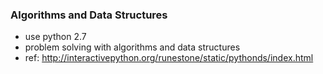 ### Algorithms and Data Structures
- use python 2.7
- problem solving with algorithms and data structures
- ref: http://interactivepython.org/runestone/static/pythonds/index.html
